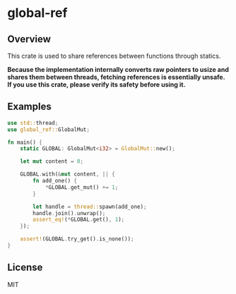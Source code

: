 # global-ref

## Overview
This crate is used to share references between functions through statics.

**Because the implementation internally converts raw pointers to usize and shares them between threads, fetching references is essentially unsafe. If you use this crate, please verify its safety before using it.**

## Examples
```rust
use std::thread;
use global_ref::GlobalMut;

fn main() {
    static GLOBAL: GlobalMut<i32> = GlobalMut::new();

    let mut content = 0;

    GLOBAL.with(&mut content, || {
        fn add_one() {
            *GLOBAL.get_mut() += 1;
        }

        let handle = thread::spawn(add_one);
        handle.join().unwrap();
        assert_eq!(*GLOBAL.get(), 1);
    });

    assert!(GLOBAL.try_get().is_none());
}
```

## License
MIT